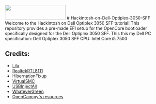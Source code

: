<img src="https://github.com/acidanthera/OpenCorePkg/blob/master/Docs/Logos/OpenCore_with_text_Small.png" width="200" height="48"/>
# Hackintosh-on-Dell-Optiplex-3050-SFF
Welcome to the Hackintosh on Dell Optiplex 3050 SFF tutorial! This repository provides a pre-made EFI setup for the OpenCore bootloader specifically designed for the Dell Optiplex 3050 SFF.
This this my Dell PC specification:
Dell Optiplex 3050 SFF
CPU: Intel Core i5 7500


## Credits:

- [Lilu](https://github.com/acidanthera/Lilu/)
- [RealtekRTL8111](https://github.com/Mieze/RTL8111_driver_for_OS_X)
- [HibernationFixup](https://github.com/acidanthera/HibernationFixup)
- [VirtualSMC](https://github.com/acidanthera/VirtualSMC)
- [USBInjectAll](https://bitbucket.org/RehabMan/os-x-usb-inject-all/downloads)
- [WhateverGreen](https://github.com/acidanthera/WhateverGreen)
- [OpenCanopy's resources](https://github.com/acidanthera/OcBinaryData)
